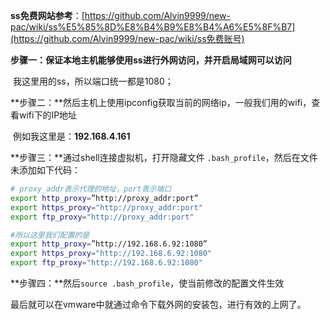 **ss免费网站参考**：[https://github.com/Alvin9999/new-pac/wiki/ss%E5%85%8D%E8%B4%B9%E8%B4%A6%E5%8F%B7](https://github.com/Alvin9999/new-pac/wiki/ss免费账号)



**步骤一：**保证本地主机能够使用ss进行外网访问，并**开启局域网可以访问**

​		我这里用的ss，所以端口统一都是1080；

**步骤二：**然后主机上使用ipconfig获取当前的网络ip，一般我们用的wifi，查看wifi下的IP地址

​		例如我这里是：**192.168.4.161**

**步骤三：**通过shell连接虚拟机，打开隐藏文件 `.bash_profile`，然后在文件未添加如下代码：

```bash
# proxy_addr表示代理的地址，port表示端口
export http_proxy=”http://proxy_addr:port”
export https_proxy="http://proxy_addr:port"
export ftp_proxy="http://proxy_addr:port"

#所以这里我们配置的是
export http_proxy=”http://192.168.6.92:1080”
export https_proxy="http://192.168.6.92:1080"
export ftp_proxy="http://192.168.6.92:1080"
```

**步骤四：**然后`source .bash_profile`，使当前修改的配置文件生效



最后就可以在vmware中就通过命令下载外网的安装包，进行有效的上网了。